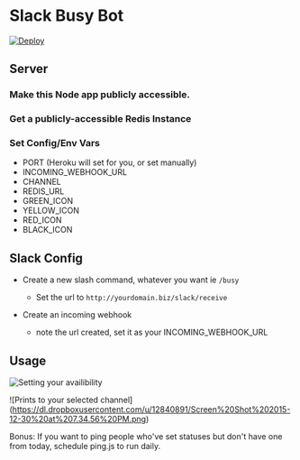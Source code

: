 # Slack Busy Bot

[![Deploy](https://www.herokucdn.com/deploy/button.svg)](https://heroku.com/deploy)

## Server
### Make this Node app publicly accessible.
### Get a publicly-accessible Redis Instance
### Set Config/Env Vars

- PORT (Heroku will set for you, or set manually)
- INCOMING_WEBHOOK_URL
- CHANNEL
- REDIS_URL
- GREEN_ICON
- YELLOW_ICON
- RED_ICON
- BLACK_ICON

## Slack Config

- Create a new slash command, whatever you want ie `/busy`
  - Set the url to `http://yourdomain.biz/slack/receive`

- Create an incoming webhook
  - note the url created, set it as your INCOMING_WEBHOOK_URL

## Usage

![Setting your availibility](https://dl.dropboxusercontent.com/u/12840891/Screen%20Shot%202015-12-30%20at%207.34.37%20PM.png)

![Prints to your selected channel] (https://dl.dropboxusercontent.com/u/12840891/Screen%20Shot%202015-12-30%20at%207.34.56%20PM.png)

Bonus:
If you want to ping people who've set statuses but don't have one from today,
schedule ping.js to run daily.
